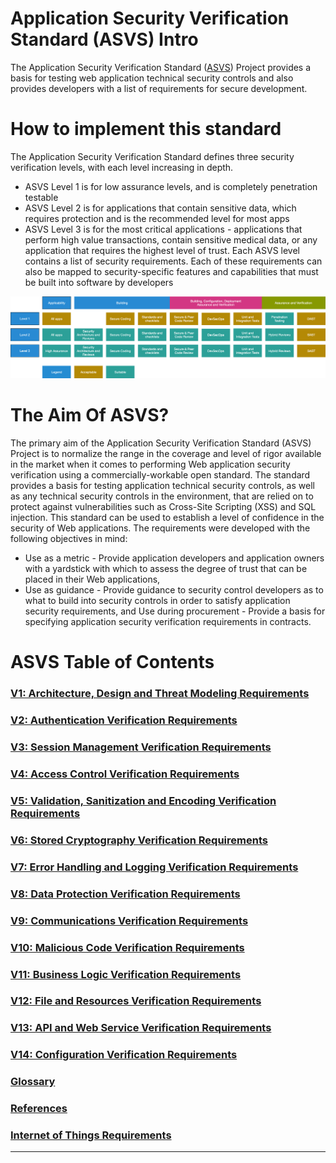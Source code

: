 # Application Security Verification Standard (ASVS) Intro
The Application Security Verification Standard ([ASVS](https://www.owasp.org/index.php/Category:OWASP_Application_Security_Verification_Standard_Project)) Project provides a basis for testing web application technical security controls and also provides developers with a list of requirements for secure development.

# How to implement this standard
The Application Security Verification Standard defines three security verification levels, with each level increasing
in depth.
* ASVS Level 1 is for low assurance levels, and is completely penetration testable
* ASVS Level 2 is for applications that contain sensitive data, which requires protection and is the
recommended level for most apps
* ASVS Level 3 is for the most critical applications - applications that perform high value transactions, contain
sensitive medical data, or any application that requires the highest level of trust.
Each ASVS level contains a list of security requirements. Each of these requirements can also be mapped to
security-specific features and capabilities that must be built into software by developers

![ASVL Levels](asvs_levels.png)

# The Aim Of ASVS?
The primary aim of the Application Security Verification Standard (ASVS) Project is to normalize the range in the coverage and level of rigor available in the market when it comes to performing Web application security verification using a commercially-workable open standard. The standard provides a basis for testing application technical security controls, as well as any technical security controls in the environment, that are relied on to protect against vulnerabilities such as Cross-Site Scripting (XSS) and SQL injection. This standard can be used to establish a level of confidence in the security of Web applications. The requirements were developed with the following objectives in mind:

* Use as a metric - Provide application developers and application owners with a yardstick with which to assess the degree of trust that can be placed in their Web applications,
* Use as guidance - Provide guidance to security control developers as to what to build into security controls in order to satisfy application security requirements, and
Use during procurement - Provide a basis for specifying application security verification requirements in contracts.

# ASVS Table of Contents

### [V1: Architecture, Design and Threat Modeling Requirements](V1/README.md)
### [V2: Authentication Verification Requirements](V2/README.md)
### [V3: Session Management Verification Requirements](V3/README.md)
### [V4: Access Control Verification Requirements](V4/README.md)
### [V5: Validation, Sanitization and Encoding Verification Requirements](V5/README.md)
### [V6: Stored Cryptography Verification Requirements](V6/README.md)
### [V7: Error Handling and Logging Verification Requirements](V7/README.md)
### [V8: Data Protection Verification Requirements](V8/README.md)
### [V9: Communications Verification Requirements](V9/README.md)
### [V10: Malicious Code Verification Requirements](V10/README.md)
### [V11: Business Logic Verification Requirements](V11/README.md)
### [V12: File and Resources Verification Requirements](V12/README.md)
### [V13: API and Web Service Verification Requirements](V13/README.md)
### [V14: Configuration Verification Requirements](V14/README.md)
### [Glossary](glossary.md)
### [References](references.md)
### [Internet of Things Requirements](iot_requirements.md)

---
